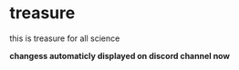 # treasure
this is treasure for all science

**changess automaticly displayed on discord channel now**

